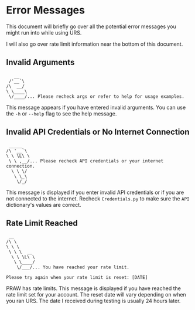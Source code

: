 # Error Messages

This document will briefly go over all the potential error messages you might run into while using URS. 

I will also go over rate limit information near the bottom of this document.

## Invalid Arguments

       __   
     /'__`\ 
    /\  __/ 
    \ \____\
     \/____/... Please recheck args or refer to help for usage examples.

This message appears if you have entered invalid arguments. You can use the `-h` or `--help` flag to see the help message.

## Invalid API Credentials or No Internet Connection

     _____   
    /\ '__`\ 
    \ \ \L\ \
     \ \ ,__/... Please recheck API credentials or your internet connection.
      \ \ \/ 
       \ \_\ 
        \/_/

This message is displayed if you enter invalid API credentials or if you are not connected to the internet. Recheck `Credentials.py` to make sure the `API` dictionary's values are correct.

## Rate Limit Reached

     __        
    /\ \       
    \ \ \      
     \ \ \  __ 
      \ \ \L\ \
       \ \____/
        \/___/... You have reached your rate limit.

    Please try again when your rate limit is reset: [DATE]

PRAW has rate limits. This message is displayed if you have reached the rate limit set for your account. The reset date will vary depending on when you ran URS. The date I received during testing is usually 24 hours later.
